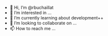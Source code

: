 - 👋 Hi, I’m @rbuchaillat
- 👀 I’m interested in ...
- 🌱 I’m currently learning about development++
- 💞️ I’m looking to collaborate on ...
- 📫 How to reach me ...

<!---
rbuchaillat/rbuchaillat is a ✨ special ✨ repository because its `README.md` (this file) appears on your GitHub profile.
You can click the Preview link to take a look at your changes.
--->
